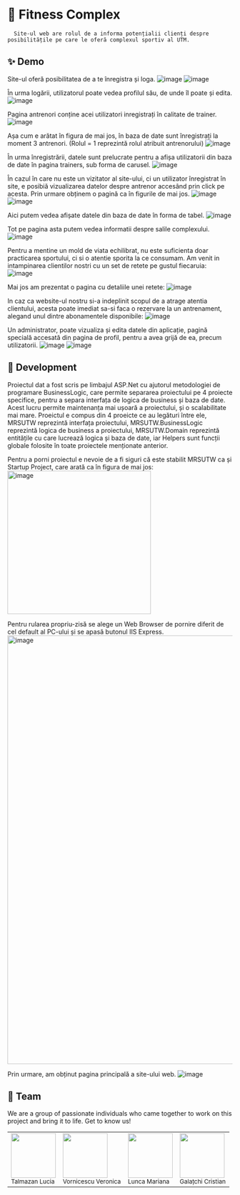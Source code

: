 # 💪 Fitness Complex
      Site-ul web are rolul de a informa potențialii clienți despre posibilitățile pe care le oferă complexul sportiv al UTM.
      
## ✨ Demo
  Site-ul oferă posibilitatea de a te înregistra și loga.
  ![image](https://github.com/TalmazanLucia/Proiect_mrsutw/assets/100832810/eb6f4305-fe73-4c0d-8d1d-e05e8b5b0f7c)
  ![image](https://github.com/TalmazanLucia/Proiect_mrsutw/assets/100832810/98fcd874-f7ef-4655-800c-461d3d6f3b82)
  
  În urma logării, utilizatorul poate vedea profilul său, de unde îl poate și edita.
  ![image](https://github.com/TalmazanLucia/Proiect_mrsutw/assets/100832810/031d13ae-f9a1-4cf7-a474-d57018bd0388)
  
  Pagina antrenori conține acei utilizatori inregistrați în calitate de trainer.
  ![image](https://github.com/TalmazanLucia/Proiect_mrsutw/assets/124093437/ff583800-0603-4568-ae5f-54c4765c99d3)

  Așa cum e arătat în figura de mai jos, în baza de date sunt înregistrați la moment 3 antrenori. (Rolul = 1 reprezintă rolul atribuit antrenorului)
  ![image](https://github.com/TalmazanLucia/Proiect_mrsutw/assets/124093437/871df14c-d8de-41d8-8c76-260e623418c7)

  În urma înregistrării, datele sunt prelucrate pentru a afișa utilizatorii din baza de date în pagina trainers, sub forma de carusel.
   ![image](https://github.com/TalmazanLucia/Proiect_mrsutw/assets/124093437/af7eb6b0-e2b5-4768-abfd-1d7acaf83994)

  În cazul în care nu este un vizitator al site-ului, ci un utilizator înregistrat în site, e posibiă vizualizarea datelor despre antrenor accesând prin click pe acesta. Prin urmare obținem o pagină ca în figurile de mai jos.
  ![image](https://github.com/TalmazanLucia/Proiect_mrsutw/assets/124093437/aab4cf96-8709-4f8f-87e7-d652a031fbb4)
  ![image](https://github.com/TalmazanLucia/Proiect_mrsutw/assets/124093437/0a054085-2291-41dc-8d18-c78b3c7ce4fa)
  
  Aici putem vedea afișate datele din baza de date în forma de tabel.
  ![image](https://github.com/TalmazanLucia/Proiect_mrsutw/assets/95626780/503854c3-af75-45ce-9048-3ed5aea215c1)
  
  Tot pe pagina asta putem vedea informatii despre salile complexului.
  ![image](https://github.com/TalmazanLucia/Proiect_mrsutw/assets/95626780/5ad9bbb0-06d7-4ce4-afed-d76e1c4b63b5)

Pentru a mentine un mold de viata echilibrat, nu este suficienta doar practicarea sportului, ci si o atentie sporita la ce consumam. Am venit in intampinarea clientilor nostri cu un set de retete pe gustul fiecaruia:
![image](https://github.com/TalmazanLucia/Proiect_mrsutw/assets/124093655/348c8134-7ef3-4a76-a60c-816e3716cb85)

Mai jos am prezentat o pagina cu detaliile unei retete:
![image](https://github.com/TalmazanLucia/Proiect_mrsutw/assets/124093655/6bf9329d-8192-4c7b-9833-11f17cf52889)

In caz ca website-ul nostru si-a indeplinit scopul de a atrage atentia clientului, acesta poate imediat sa-si faca o rezervare la un antrenament, alegand unul dintre abonamentele disponibile:
![image](https://github.com/TalmazanLucia/Proiect_mrsutw/assets/124093655/87398a2e-3a82-41d0-bdde-bec52b32b940)



   Un administrator, poate vizualiza și edita datele din aplicație, pagină specială accesată din pagina de profil, pentru a avea grijă de ea, precum utilizatorii.
   ![image](https://github.com/TalmazanLucia/Proiect_mrsutw/assets/100832810/3aa726a4-8a18-4458-9e67-2039f89cce25)
   ![image](https://github.com/TalmazanLucia/Proiect_mrsutw/assets/100832810/a0c74641-f390-4d28-b912-aa38758f76b6)

## 🚀 Development
Proiectul dat a fost scris pe limbajul ASP.Net cu ajutorul metodologiei de programare BusinessLogic, care permite separarea proiectului pe 4 proiecte specifice, pentru a separa interfața de logica de business și baza de date. Acest lucru permite maintenanța mai ușoară a proiectului, și o scalabilitate mai mare. Proeictul e compus din 4 proeicte ce au legături între ele, MRSUTW reprezintă interfața proiectului, MRSUTW.BusinessLogic reprezintă logica de business a proiectului, MRSUTW.Domain reprezintă entitățile cu care lucrează logica și baza de date, iar Helpers sunt funcții globale folosite în toate proiectele menționate anterior.

Pentru a porni proiectul e nevoie de a fi siguri că este stabilit MRSUTW ca și Startup Project, care arată ca în figura de mai jos:
<img width="321" alt="image" src="https://github.com/TalmazanLucia/Proiect_mrsutw/assets/124093437/d4b85972-5a19-4ece-b821-f0543ccfff40">

Pentru rularea propriu-zisă se alege un Web Browser de pornire diferit de cel default al PC-ului și se apasă butonul IIS Express.
<img width="960" alt="image" src="https://github.com/TalmazanLucia/Proiect_mrsutw/assets/124093437/f105d00d-9324-4306-bd24-bec8d42414bc">

Prin urmare, am obținut pagina principală a site-ului web.
![image](https://github.com/TalmazanLucia/Proiect_mrsutw/assets/124093437/d02a4212-9e29-4f45-b2ea-39180c76ddce)

## 🤝 Team
We are a group of passionate individuals who came together to work on this project and bring it to life. Get to know us!

<table>
  <tr>
    <td><img src="https://github.com/TalmazanLucia.png" width="100px;"/><br /><sub><ahref="https://github.com/TalmazanLucia">Talmazan Lucia</a></sub></td>
    <td><img src="https://github.com/VeronicaaV.png" width="100px;"/><br /><sub><ahref="https://github.com/VeronicaaV">Vornicescu Veronica</a></sub></td>
    <td><img src="https://github.com/MarianaLn.png" width="100px;"/><br /><sub><ahref="https://github.com/MarianaLn">Lunca Mariana</a></sub></td>
    <td><img src="https://github.com/Kr15tIan.png" width="100px;"/><br /><sub><ahref="https://github.com/Kr15tIan">Galațchi Cristian</a></sub></td>
  </tr>
</table>

